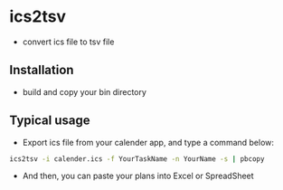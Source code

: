 # ics2tsv
- convert ics file to tsv file

## Installation
- build and copy your bin directory

## Typical usage
- Export ics file from your calender app, and type a command below:

```bash
ics2tsv -i calender.ics -f YourTaskName -n YourName -s | pbcopy
```

- And then, you can paste your plans into Excel or SpreadSheet
